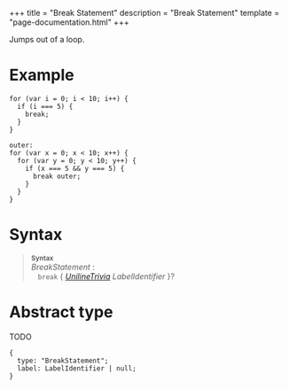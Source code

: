 +++
title = "Break Statement"
description = "Break Statement"
template = "page-documentation.html"
+++

Jumps out of a loop.

# Example

```
for (var i = 0; i < 10; i++) {
  if (i === 5) {
    break;
  }
}
```

```
outer:
for (var x = 0; x < 10; x++) {
  for (var y = 0; y < 10; y++) {
    if (x === 5 && y === 5) {
      break outer;
    }
  }
}
```

# Syntax

> **<sup>Syntax</sup>**\
> _BreakStatement_ :\
> &nbsp;&nbsp; `break`  { _[UnilineTrivia]_ _LabelIdentifier_ }?

# Abstract type

TODO

```
{
  type: "BreakStatement";
  label: LabelIdentifier | null;
}
```

[Trivia]: @/documentation/as2/trivia.md#trivia
[MultilineTrivia]: @/documentation/as2/trivia.md#multiline-trivia
[UnilineTrivia]: @/documentation/as2/trivia.md#uniline-trivia
